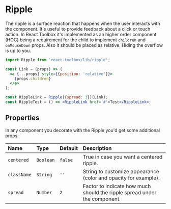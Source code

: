 # Ripple

The ripple is a surface reaction that happens when the user interacts with the component. It's useful to provide feedback about a click or touch action. In React Toolbox it's implemented as an higher order component (HOC) being a requirement for the child to implement `children` and `onMouseDown` props. Also it should be placed as relative. Hiding the overflow is up to you.

<!-- example -->
```jsx
import Ripple from 'react-toolbox/lib/ripple';

const Link = (props) => (
  <a {...props} style={{position: 'relative'}}>
    {props.children}
  </a>
);

const RippleLink = Ripple({spread: 3})(Link);
const RippleTest = () => <RippleLink href='#'>Test</RippleLink>;
```

## Properties

In any component you decorate with the Ripple you'd get some additional props:

| Name          | Type        | Default     | Description|
|:-----|:-----|:-----|:-----|
| `centered`    | `Boolean`   | `false`     | True in case you want a centered ripple.|
| `className`   | `String`    | `''`        | String to customize appearance (color and opacity for example).|
| `spread`      | `Number`    | `2`         | Factor to indicate how much should the ripple spread under the component.|

